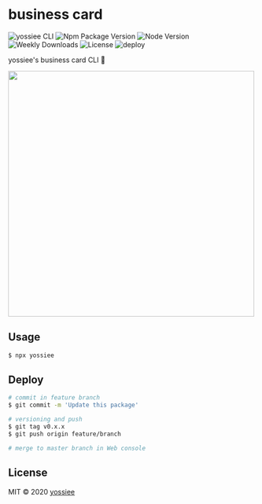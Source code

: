 # business card
![yossiee CLI](https://img.shields.io/badge/yossie-cli-yellow)
![Npm Package Version](https://img.shields.io/npm/v/yossiee?style=plastic&color=black)
![Node Version](https://img.shields.io/node/v/yossiee?style=plastic&color=yellow)
![Weekly Downloads](https://img.shields.io/npm/dw/yossiee?style=plastic&color=black)
![License](https://img.shields.io/npm/l/yossiee?style=plastic&message=hoge&color=yellow)
![deploy](https://github.com/yossiee/business-card/workflows/publish%20package/badge.svg)

yossiee's business card CLI :lizard:

<img width="500" src="https://user-images.githubusercontent.com/38056766/74929526-0a322800-541f-11ea-9d95-d57145c9e0ec.png">

## Usage

```sh
$ npx yossiee
```

## Deploy
```sh
# commit in feature branch
$ git commit -m 'Update this package'

# versioning and push
$ git tag v0.x.x
$ git push origin feature/branch

# merge to master branch in Web console
```

## License

MIT ©︎ 2020 [yossiee](https://github.com/yossiee)
